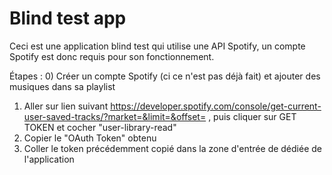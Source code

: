 # Blind test app

Ceci est une application blind test qui utilise une API Spotify, un compte Spotify est donc requis pour son fonctionnement.

Étapes :
0) Créer un compte Spotify (ci ce n'est pas déjà fait) et ajouter des musiques dans sa playlist
1) Aller sur lien suivant https://developer.spotify.com/console/get-current-user-saved-tracks/?market=&limit=&offset= , puis cliquer sur GET TOKEN et cocher "user-library-read"
2) Copier le "OAuth Token" obtenu
3) Coller le token précédemment copié dans la zone d'entrée de dédiée de l'application
